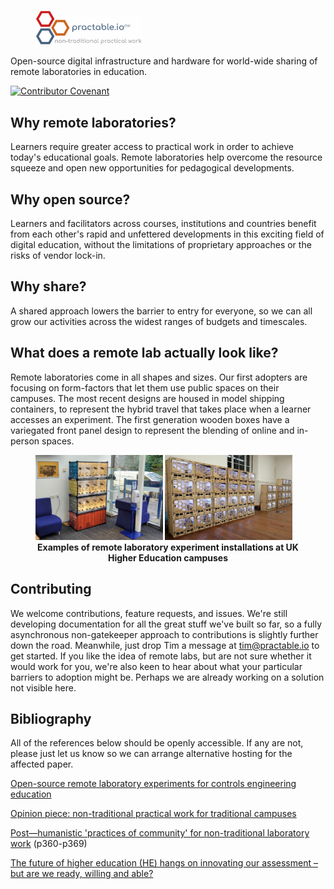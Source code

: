 <figure>
<img src="https://raw.githubusercontent.com/practable/img/main/logo.png"alt="Practable logo with three hexagons and tagline: non-traditional practical work" style="width:40%">
</figure>

Open-source digital infrastructure and hardware for world-wide sharing of remote laboratories in education. 

[![Contributor Covenant](https://img.shields.io/badge/Contributor%20Covenant-2.1-4baaaa.svg)](code_of_conduct.md)

## Why remote laboratories?

Learners require greater access to practical work in order to achieve today's educational goals. Remote laboratories help overcome the resource squeeze and open new opportunities for pedagogical developments.

## Why open source?

Learners and facilitators across courses, institutions and countries benefit from each other's rapid and unfettered developments in this exciting field of digital education, without the limitations of proprietary approaches or the risks of vendor lock-in.

## Why share?

A shared approach lowers the barrier to entry for everyone, so we can all grow our activities across the widest ranges of budgets and timescales. 

## What does a remote lab actually look like? 

Remote laboratories come in all shapes and sizes. Our first adopters are focusing on form-factors that let them use public spaces on their campuses. The most recent designs are housed in model shipping containers, to represent the hybrid travel that takes place when a learner accesses an experiment. The first generation wooden boxes have a variegated front panel design to represent the blending of online and in-person spaces.

<figure>
<img src="https://raw.githubusercontent.com/practable/img/main/AGB.jpg" alt="Remote lab experiments in foyer in model containers" style="width:48%">
<img src="https://raw.githubusercontent.com/practable/img/main/CR2-ar1p5.jpg" alt="Remote lab experiments in wooden boxes in classroom" style="width:48%">

<figcaption align = "center"><b>Examples of remote laboratory experiment installations at UK Higher Education campuses</b></figcaption>
</figure>


## Contributing

We welcome contributions, feature requests, and issues. We're still developing documentation for all the great stuff we've built so far, so a fully asynchronous non-gatekeeper approach to contributions is slightly further down the road. Meanwhile, just drop Tim a message at <tim@practable.io> to get started. If you like the idea of remote labs, but are not sure whether it would work for you, we're also keen to hear about what your particular barriers to adoption might be. Perhaps we are already working on a solution not visible here.


## Bibliography

All of the references below should be openly accessible. If any are not, please just let us know so we can arrange alternative hosting for the affected paper.

[Open-source remote laboratory experiments for controls engineering education](https://doi.org/10.1177/03064190221081451)

[Opinion piece: non-traditional practical work for traditional campuses](https://doi.org/10.1080/23752696.2020.1816845)

[Post—humanistic 'practices of community' for non-traditional laboratory work](https://www.sefi.be/wp-content/uploads/2019/10/SEFI2019_Proceedings.pdf) (p360-p369)

[The future of higher education (HE) hangs on innovating our assessment – but are we ready, willing and able?](https://doi.org/10.1080/23752696.2020.1771610)
